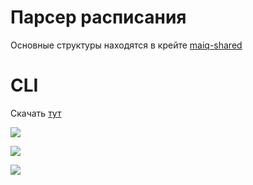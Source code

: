 # Парсер расписания
Основные структуры находятся в крейте [maiq-shared](https://github.com/pashokitsme/maiq-parser/tree/master/maiq-shared)

# CLI
Скачать [тут](https://github.com/pashokitsme/maiq-parser/releases)

![](https://i.imgur.com/BB0hCGr.png)

![](https://i.imgur.com/YzdVfum.png)

![](https://i.imgur.com/j6yMz80.png)